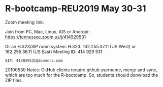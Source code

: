 # R-bootcamp-REU2019 May 30-31

Zoom meeting link: 

Join from PC, Mac, Linux, iOS or Android: https://tennessee.zoom.us/j/414929531

Or an H.323/SIP room system:
    H.323: 162.255.37.11 (US West) or 162.255.36.11 (US East) 
    Meeting ID: 414 929 531

    SIP: 414929531@zoomcrc.com


20190530 Notes:
 GitHub clients require github username, merge and sync, which are too much for the R-bootcamp. So, students should donwload the ZIP files. 
